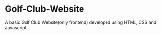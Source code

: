 # Golf-Club-Website
A basic Golf Club Website(only frontend) developed using HTML, CSS and Javascript
